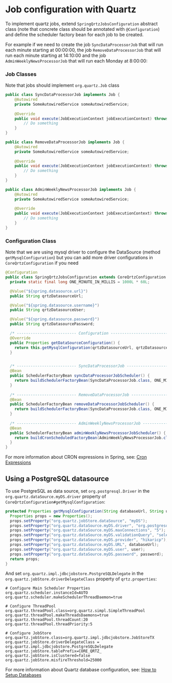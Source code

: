 # Job configuration with Quartz

To implement quartz jobs, extend `SpringQrtzJobsConfiguration` abstract class (note that concrete class should be annotated with `@Configuration`) and define the scheduler factory bean for each job to be created.

For example if we need to create the job `SyncDataProcessorJob` that will run each minute starting at 00:00:00, the job `RemoveDataProcessorJob` that will run each minute starting at 14:10:00 and the job `AdminWeeklyNewsProcessorJob` that will run each Monday at 8:00:00:

### Job Classes

Note that jobs should implement `org.quartz.Job` class

```java
public class SyncDataProcessorJob implements Job {
    @Autowired
    private SomeAutowiredService someAutowiredService;
    
    @Override
    public void execute(JobExecutionContext jobExecutionContext) throws JobExecutionException {
        // Do something
    }
}

public class RemoveDataProcessorJob implements Job {
    @Autowired
    private SomeAutowiredService someAutowiredService;
    
    @Override
    public void execute(JobExecutionContext jobExecutionContext) throws JobExecutionException {
        // Do something
    }
}

public class AdminWeeklyNewsProcessorJob implements Job {
    @Autowired
    private SomeAutowiredService someAutowiredService;
    
    @Override
    public void execute(JobExecutionContext jobExecutionContext) throws JobExecutionException {
        // Do something
    }
}

```

### Configuration Class

Note that we are using mysql driver to configure the DataSource (method `getMysqlConfiguration`) but you can add more driver configurations in `CoreQrtzConfiguration` if you need

```java
@Configuration
public class SpringQrtzJobsConfiguration extends CoreQrtzConfiguration {
  private static final long ONE_MINUTE_IN_MILLIS = 1000L * 60L;

  @Value("${spring.datasource.url}")
  public String qrtzDatasourceUrl;

  @Value("${spring.datasource.username}")
  public String qrtzDatasourceUser;

  @Value("${spring.datasource.password}")
  public String qrtzDatasourcePassword;

  /* -------------------------- Configuration -------------------------- */
  @Override
  public Properties getDataSourceConfiguration() {
    return this.getMysqlConfiguration(qrtzDatasourceUrl, qrtzDatasourceUser, qrtzDatasourcePassword);
  }


  /* -------------------------- SyncDataProcessorJob -------------------------- */
  @Bean
  public SchedulerFactoryBean syncDataProcessorJobScheduler() {
    return buildSchedulerFactoryBean(SyncDataProcessorJob.class, ONE_MINUTE_IN_MILLIS);
  }
  
  /* -------------------------- RemoveDataProcessorJob -------------------------- */
  @Bean
  public SchedulerFactoryBean removeDataProcessorJobScheduler() {
    return buildSchedulerFactoryBean(SyncDataProcessorJob.class, ONE_MINUTE_IN_MILLIS, 14, 10);
  }
  
  /* -------------------------- AdminWeeklyNewsProcessorJob -------------------------- */
  @Bean
  public SchedulerFactoryBean adminWeeklyNewsProcessorJobScheduler() {
    return buildCronScheduledFactoryBean(AdminWeeklyNewsProcessorJob.class, "0 0 8 * * 1"); // CRON expression: “At 08:00:00 on Monday.”
  }
}
```

For more information about CRON expressions in Spring, see: [Cron Expressions](https://docs.spring.io/spring-framework/docs/current/reference/html/integration.html#scheduling-cron-expression)

## Using a PostgreSQL datasource

To use PostgreSQL as data source, set `org.postgresql.Driver` in the `org.quartz.dataSource.myDS.driver` property of `CoreQrtzConfiguration#getMysqlConfiguration`:

```java
protected Properties getMysqlConfiguration(String databaseUrl, String user, String password) {
  Properties props = new Properties();
  props.setProperty("org.quartz.jobStore.dataSource", "myDS");
  props.setProperty("org.quartz.dataSource.myDS.driver", "org.postgresql.Driver");
  props.setProperty("org.quartz.dataSource.myDS.maxConnections", "5");
  props.setProperty("org.quartz.dataSource.myDS.validationQuery", "select 1");
  props.setProperty("org.quartz.dataSource.myDS.provider", "hikaricp");
  props.setProperty("org.quartz.dataSource.myDS.URL", databaseUrl);
  props.setProperty("org.quartz.dataSource.myDS.user", user);
  props.setProperty("org.quartz.dataSource.myDS.password", password);
  return props;
}
```

And set `org.quartz.impl.jdbcjobstore.PostgreSQLDelegate` in the `org.quartz.jobStore.driverDelegateClass` property of `qrtz.properties`:

```
# Configure Main Scheduler Properties
org.quartz.scheduler.instanceId=AUTO
org.quartz.scheduler.makeSchedulerThreadDaemon=true

# Configure ThreadPool
org.quartz.threadPool.class=org.quartz.simpl.SimpleThreadPool
org.quartz.threadPool.makeThreadsDaemons=true
org.quartz.threadPool.threadCount:20
org.quartz.threadPool.threadPriority:5

# Configure JobStore
org.quartz.jobStore.class=org.quartz.impl.jdbcjobstore.JobStoreTX
org.quartz.jobStore.driverDelegateClass = org.quartz.impl.jdbcjobstore.PostgreSQLDelegate
org.quartz.jobStore.tablePrefix=CORE_QRTZ_
org.quartz.jobStore.isClustered=false
org.quartz.jobStore.misfireThreshold=25000
```

For more information about Quartz database configuration, see: [How to Setup Databases](https://github.com/quartz-scheduler/quartz/wiki/How-to-Setup-Databases)
